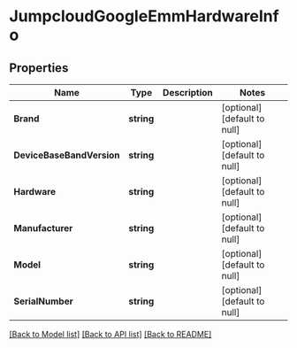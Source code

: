 # JumpcloudGoogleEmmHardwareInfo

## Properties
Name | Type | Description | Notes
------------ | ------------- | ------------- | -------------
**Brand** | **string** |  | [optional] [default to null]
**DeviceBaseBandVersion** | **string** |  | [optional] [default to null]
**Hardware** | **string** |  | [optional] [default to null]
**Manufacturer** | **string** |  | [optional] [default to null]
**Model** | **string** |  | [optional] [default to null]
**SerialNumber** | **string** |  | [optional] [default to null]

[[Back to Model list]](../README.md#documentation-for-models) [[Back to API list]](../README.md#documentation-for-api-endpoints) [[Back to README]](../README.md)


